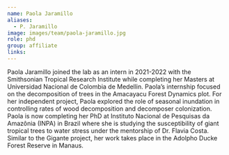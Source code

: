 ```yaml
---
name: Paola Jaramillo
aliases:
  - P. Jaramillo
image: images/team/paola-jaramillo.jpg
role: phd
group: affiliate
links:
---
```


Paola Jaramillo joined the lab as an intern in 2021-2022 with the Smithsonian Tropical Research Institute while completing her Masters at Universidad Nacional de Colombia de Medellin. Paola’s internship focused on the decomposition of trees in the Amacayacu Forest Dynamics plot. For her independent project, Paola explored the role of seasonal inundation in controlling rates of wood decomposition and decomposer colonization. Paola is now completing her PhD at Instituto Nacional de Pesquisas da Amazônia (INPA) in Brazil where she is studying the susceptibility of giant tropical trees to water stress under the mentorship of Dr. Flavia Costa. Similar to the Gigante project, her work takes place in the Adolpho Ducke Forest Reserve in Manaus.
